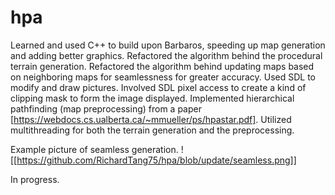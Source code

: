 # hpa
Learned and used C++ to build upon Barbaros, speeding up map generation and adding better graphics. 
Refactored the algorithm behind the procedural terrain generation. 
Refactored the algorithm behind updating maps based on neighboring maps for seamlessness for greater accuracy.
Used SDL to modify and draw pictures. Involved SDL pixel access to create a kind of clipping mask to form the image displayed. 
Implemented hierarchical pathfinding (map preprocessing) from a paper [https://webdocs.cs.ualberta.ca/~mmueller/ps/hpastar.pdf]. 
Utilized multithreading for both the terrain generation and the preprocessing. 

Example picture of seamless generation.
![[https://github.com/RichardTang75/hpa/blob/update/seamless.png]]

In progress.
